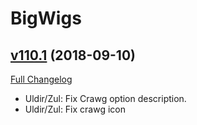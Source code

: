 # BigWigs

## [v110.1](https://github.com/BigWigsMods/BigWigs/tree/v110.1) (2018-09-10)
[Full Changelog](https://github.com/BigWigsMods/BigWigs/compare/v110...v110.1)

- Uldir/Zul: Fix Crawg option description.  
- Uldir/Zul: Fix crawg icon  
